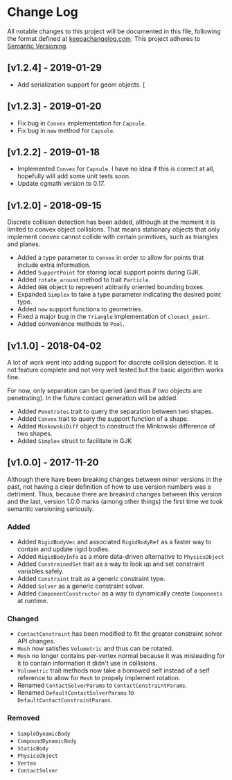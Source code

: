 # Change Log

All notable changes to this project will be documented in this file, following
the format defined at [keepachangelog.com](http://keepachangelog.com/).
This project adheres to [Semantic Versioning](http://semver.org/). 

## [v1.2.4] - 2019-01-29

- Add serialization support for geom objects.
[
## [v1.2.3] - 2019-01-20

- Fix bug in `Convex` implementation for `Capsule`.
- Fix bug in `new` method for `Capsule`.

## [v1.2.2] - 2019-01-18

- Implemented `Convex` for `Capsule`. I have no idea if this is correct at all,
  hopefully will add some unit tests soon.
- Update cgmath version to 0.17.

## [v1.2.0] - 2018-09-15

Discrete collision detection has been added, although at the moment it is 
limited to convex object collisions. That means stationary objects that only 
implement convex cannot collide with certain primitives, such as triangles and 
planes.

- Added a type parameter to `Convex` in order to allow for points that include extra information.
- Added `SupportPoint` for storing local support points during GJK.
- Added `rotate_around` method to trait `Particle`.
- Added `OBB` object to represent abitrarily oriented bounding boxes.
- Expanded `Simplex` to take a type parameter indicating the desired point type.
- Added `new` support functions to geometries. 
- Fixed a major bug in the `Triangle` implementation of `closest_point`.
- Added convenience methods to `Pool`.

## [v1.1.0] - 2018-04-02

A lot of work went into adding support for discrete collision detection. It is 
not feature complete and not very well tested but the basic algorithm works fine.

For now, only separation can be queried (and thus if two objects are penetrating). 
In the future contact generation will be added.

- Added `Penetrates` trait to query the separation between two shapes.
- Added `Convex` trait to query the support function of a shape.
- Added `MinkowskiDiff` object to construct the Minkowski difference of two shapes.
- Added `Simplex` struct to facilitate in GJK

## [v1.0.0] - 2017-11-20

Although there have been breaking changes between minor versions in the past,
not having a clear definition of how to use version numbers was a detriment. 
Thus, because there are breakind changes between this version and the last, 
version 1.0.0 marks (among other things) the first time we took semantic 
versioning seriously.

### Added

- Added `RigidBodyVec` and associated `RigidBodyRef` as a faster way to contain and update rigid bodies.
- Added `RigidBodyInfo` as a more data-driven alternative to `PhysicsObject`
- Added `ConstrainedSet` trait as a way to look up and set constraint variables safely.
- Added `Constraint` trait as a generic constraint type.
- Added `Solver` as a generic constraint solver.
- Added `ComponentConstructor` as a way to dynamically create `Components` at runtime. 

### Changed

- `ContactConstraint` has been modified to fit the greater constraint solver API changes.
- `Mesh` now satisfies `Volumetric` and thus can be rotated.
- `Mesh` no longer contains per-vertex normal because it was misleading for it
  to contain information it didn't use in collisions. 
- `Volumetric` trait methods now take a borrowed self instead of a self reference to allow 
  for `Mesh` to propely implement rotation.
- Renamed `ContactSolverParams` to `ContactConstraintParams`.
- Renamed `DefaultContactSolverParams` to `DefaultContactConstraintParams`.

### Removed 

- `SimpleDynamicBody`
- `CompoundDynamicBody`
- `StaticBody`
- `PhysicsObject`
- `Vertex`
- `ContactSolver`
